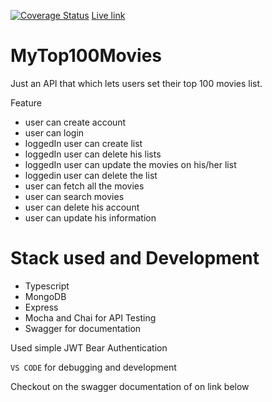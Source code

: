 [![Coverage Status](https://coveralls.io/repos/github/munezerobagira/moviesapi/badge.svg)](https://coveralls.io/github/munezerobagira/moviesapi)
[Live link](https://top-100-movies-api.up.railway.app/api-docs)

# MyTop100Movies

Just an API that which lets users set their top 100 movies list.

Feature

- user can create account
- user can login
- loggedIn user can create list
- loggedIn user can delete his lists
- loggedIn user can update the movies on his/her list
- loggedin user can delete the list
- user can fetch all the movies
- user can search movies
- user can delete his account
- user can update his information

# Stack used and Development

- Typescript
- MongoDB
- Express
- Mocha and Chai for API Testing
- Swagger for documentation

Used simple JWT Bear Authentication

`VS CODE` for debugging and development

Checkout on the swagger documentation of on link below
